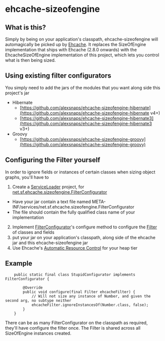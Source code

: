 ehcache-sizeofengine
====================

What is this?
-------------

Simply by being on your application's classpath, ehcache-sizeofengine will automagically be picked up by [Ehcache](http://www.ehcache.org).
It replaces the SizeOfEngine implementation that ships with Ehcache (2.8.0 onwards) with the EhcacheSizeOfEngine implementation of this project, which lets you control what is then being sized.

Using existing filter configurators
-----------------------------------

You simply need to add the jars of the modules that you want along side this project's jar

 - Hibernate
    - [https://github.com/alexsnaps/ehcache-sizeofengine-hibernate](https://github.com/alexsnaps/ehcache-sizeofengine-hibernate v4+)
    - [https://github.com/alexsnaps/ehcache-sizeofengine-hibernate3](https://github.com/alexsnaps/ehcache-sizeofengine-hibernate3 v3+)
 - Groovy
    - [https://github.com/alexsnaps/ehcache-sizeofengine-groovy](https://github.com/alexsnaps/ehcache-sizeofengine-groovy)

Configuring the Filter yourself
-------------------------------

In order to ignore fields or instances of certain classes when sizing object graphs, you'll have to
 1. Create a [ServiceLoader](http://docs.oracle.com/javase/6/docs/api/java/util/ServiceLoader.html) project, for [net.sf.ehcache.sizeofengine.FilterConfigurator](http://terracotta-oss.github.io/ehcache-sizeofengine/apidocs/net/sf/ehcache/sizeofengine/FilterConfigurator.html)
   - Have your jar contain a text file named META-INF/services/net.sf.ehcache.sizeofengine.FilterConfigurator
   - The file should contain the fully qualified class name of your implementation
 2. Implement [FilterConfigurator](http://terracotta-oss.github.io/ehcache-sizeofengine/apidocs/net/sf/ehcache/sizeofengine/FilterConfigurator.html)'s configure method to configure the [Filter](http://terracotta-oss.github.io/ehcache-sizeofengine/apidocs/net/sf/ehcache/sizeofengine/Filter.html) of classes and fields
 3. put your jar on your application's classpath, along side of the ehcache jar and this ehcache-sizeofengine jar
 4. Use Ehcache's [Automatic Resource Control](http://ehcache.org/documentation/arc) for your heap tier

Example
-------

        public static final class StupidConfigurator implements FilterConfigurator {

            @Override
            public void configure(final Filter ehcacheFilter) {
                // Will not size any instance of Number, and given the second arg, no subtype neither
                ehcacheFilter.ignoreInstancesOf(Number.class, false);
            }
        }

There can be as many FilterConfigurator on the classpath as required, they'll have configure the filter once.
The Filter is shared across all SizeOfEngine instances created.
